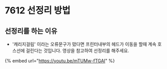 # 7612 선정리 방법

## 선정리를 하는 이유

* '캐리지걸림' 이라는 오류문구가 떴다면 프린터내부의 헤드가 이동을 할때 계속 호스선에 걸린다는 것입니다. 영상을 참고하여 선정리를 해주세요.

{% embed url="https://youtu.be/mTUMw-fTGAI" %}



